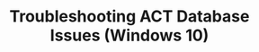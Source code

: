 ---
title: Troubleshooting ACT Database Issues (Windows 10)
description: The following solutions may help you resolve issues that are related to your Microsoft® SQL Server® database for the Application Compatibility Toolkit (ACT).
redirect_url: https://technet.microsoft.com/itpro/windows/deploy/manage-windows-upgrades-with-upgrade-analytics
---